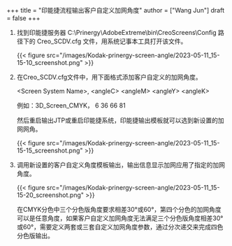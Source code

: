 +++
title = "印能捷流程输出客户自定义加网角度"
author = ["Wang Jun"]
draft = false
+++

1.  找到印能捷服务器 C:\Prinergy\AdobeExtreme\bin\CreoScreens\Config 路径下的 Creo_SCDV.cfg 文件，用系统记事本工具打开该文件。

    {{< figure src="/images/Kodak-prinergy-screen-angle/2023-05-11_15-15-10_screenshot.png" >}}

2.  在Creo_SCDV.cfg文件中，用下面格式添加客户自定义的加网角度。

    &lt;Screen System Name&gt;, &lt;angleC&gt; &lt;angleM&gt; &lt;angleY&gt; &lt;angleK&gt;

    例如：3D_Screen_CMYK，  6   36   66   81

    然后重启输出JTP或重启印能捷系统，印能捷输出模板就可以选到新设置的加网网角。

    {{< figure src="/images/Kodak-prinergy-screen-angle/2023-05-11_15-15-15_screenshot.png" >}}

3.  调用新设置的客户自定义角度模板输出，输出信息显示加网应用了指定的加网角度。

    {{< figure src="/images/Kodak-prinergy-screen-angle/2023-05-11_15-15-20_screenshot.png" >}}

    在CMYK分色中三个分色版角度要求相差30°或60°，第四个分色的加网角度可以是任意角度，如果客户自定义加网角度无法满足三个分色版角度相差30°或60°，需要定义两套或三套自定义加网角度参数，通过分次递交来完成四色分色版输出。
